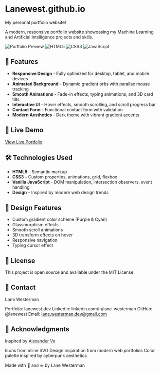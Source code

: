# Lanewest.github.io
My personal portfolio website!

A modern, responsive portfolio website showcasing my Machine Learning and Artificial Intelligence projects and skills.

![Portfolio Preview](https://img.shields.io/badge/Status-Live-success)
![HTML5](https://img.shields.io/badge/HTML5-E34F26?logo=html5&logoColor=white)
![CSS3](https://img.shields.io/badge/CSS3-1572B6?logo=css3&logoColor=white)
![JavaScript](https://img.shields.io/badge/JavaScript-F7DF1E?logo=javascript&logoColor=black)

## 🌟 Features
- **Responsive Design** - Fully optimized for desktop, tablet, and mobile devices
- **Animated Background** - Dynamic gradient orbs with parallax mouse tracking
- **Smooth Animations** - Fade-in effects, typing animations, and 3D card tilts
- **Interactive UI** - Hover effects, smooth scrolling, and scroll progress bar
- **Contact Form** - Functional contact form with validation
- **Modern Aesthetics** - Dark theme with vibrant gradient accents

## 🚀 Live Demo
[View Live Portfolio](lanewest.dev) 

## 🛠️ Technologies Used
- **HTML5** - Semantic markup
- **CSS3** - Custom properties, animations, grid, flexbox
- **Vanilla JavaScript** - DOM manipulation, intersection observers, event handling
- **Design** - Inspired by modern web design trends

## 🎨 Design Features
- Custom gradient color scheme (Purple & Cyan)
- Glassmorphism effects
- Smooth scroll animations
- 3D transform effects on hover
- Responsive navigation
- Typing cursor effect

## 📄 License
This project is open source and available under the MIT License.

## 👤 Contact
Lane Westerman

Portfolio: lanewest.dev
LinkedIn: linkedin.com/in/lane-westerman
GitHub: @lanewest
Email: lane.westerman.dev@gmail.com

## 🙏 Acknowledgments
Inspired by [Alexander Vo](alexvo.dev)

Icons from inline SVG
Design inspiration from modern web portfolios
Color palette inspired by cyberpunk aesthetics





Made with 💜 and ☕ by Lane Westerman
